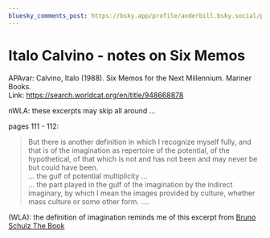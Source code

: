```yaml
---
bluesky_comments_post: https://bsky.app/profile/anderbill.bsky.social/post/3lj6aob6iyl2b
---
```


# Italo Calvino - notes on Six Memos

APAvar: Calvino, Italo (1988). Six Memos for the Next Millennium. Mariner Books.  
Link: https://search.worldcat.org/en/title/948668878  

nWLA: these excerpts may skip all around ...   

pages 111 - 112:  
> But there is another definition in which I recognize myself fully, and that is of the imagination as repertoire of the potential, of the hypothetical, of that which is not and has not been and may never be but could have been.  
> ... the gulf of potential multiplicity ...  
> ... the part played in the gulf of the imagination by the indirect imaginary, by which I mean the images provided by culture, whether mass culture or some other form. ....  

(WLA): the definition of imagination reminds me of this excerpt from [Bruno Schulz The Book](https://bandstands.praxis101.net/readingnotes/bruno_schulz_-_the_book)  
